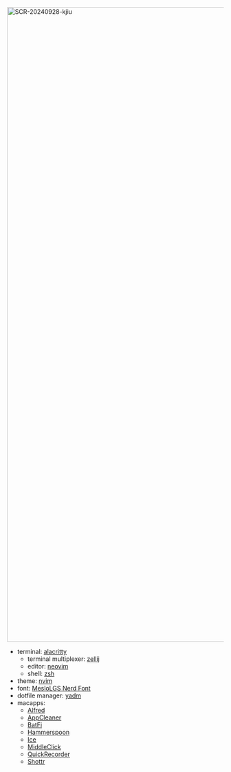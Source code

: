<img width="1472" alt="SCR-20240928-kjiu" src="https://github.com/user-attachments/assets/00fab645-cb9c-4057-aecc-86f2645b1e42">

- terminal: [alacritty](https://alacritty.org/)
  - terminal multiplexer: [zellij](https://zellij.dev/)
  - editor: [neovim](https://github.com/neovim/neovim)
  - shell: [zsh](https://www.zsh.org/)
- theme: [nvim](https://github.com/neovim/neovim/blob/master/src/nvim/highlight_group.c)
- font: [MesloLGS Nerd Font](https://github.com/ryanoasis/nerd-fonts)
- dotfile manager: [yadm](https://yadm.io/docs/overview)
- macapps:
  - [Alfred](https://www.alfredapp.com/)
  - [AppCleaner](https://freemacsoft.net/appcleaner/)
  - [BatFi](https://github.com/rurza/BatFi)
  - [Hammerspoon](https://www.hammerspoon.org/)
  - [Ice](https://github.com/jordanbaird/Ice)
  - [MiddleClick](https://github.com/artginzburg/MiddleClick-Sonoma)
  - [QuickRecorder](https://github.com/lihaoyun6/QuickRecorder)
  - [Shottr](https://shottr.cc/)
